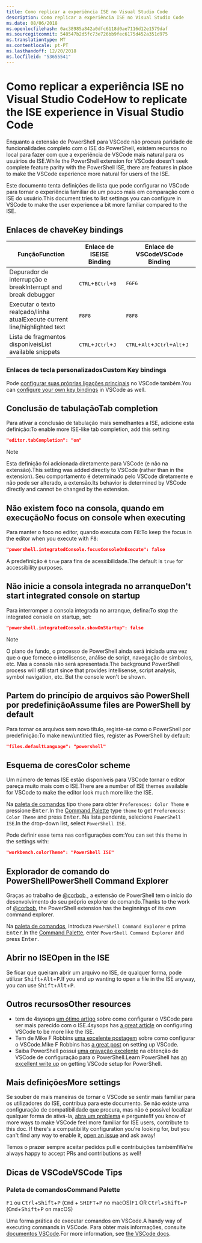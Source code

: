 ```yaml
---
title: Como replicar a experiência ISE no Visual Studio Code
description: Como replicar a experiência ISE no Visual Studio Code
ms.date: 08/06/2018
ms.openlocfilehash: 0ac38985a842a0dfc6118d0ae7116d12e1579daf
ms.sourcegitcommit: 548547b2d5fc73e726bb9fec6175d452a351d975
ms.translationtype: MT
ms.contentlocale: pt-PT
ms.lasthandoff: 12/20/2018
ms.locfileid: "53655541"
---
```

# <a name="how-to-replicate-the-ise-experience-in-visual-studio-code"></a><span data-ttu-id="e1bec-103">Como replicar a experiência ISE no Visual Studio Code</span><span class="sxs-lookup"><span data-stu-id="e1bec-103">How to replicate the ISE experience in Visual Studio Code</span></span>

<span data-ttu-id="e1bec-104">Enquanto a extensão de PowerShell para VSCode não procura paridade de funcionalidades completo com o ISE do PowerShell, existem recursos no local para fazer com que a experiência de VSCode mais natural para os usuários de ISE.</span><span class="sxs-lookup"><span data-stu-id="e1bec-104">While the PowerShell extension for VSCode doesn't seek complete feature parity with the PowerShell ISE, there are features in place to make the VSCode experience more natural for users of the ISE.</span></span>

<span data-ttu-id="e1bec-105">Este documento tenta definições de lista que pode configurar no VSCode para tornar o experiência familiar de um pouco mais em comparação com o ISE do usuário.</span><span class="sxs-lookup"><span data-stu-id="e1bec-105">This document tries to list settings you can configure in VSCode to make the user experience a bit more familiar compared to the ISE.</span></span>

## <a name="key-bindings"></a><span data-ttu-id="e1bec-106">Enlaces de chave</span><span class="sxs-lookup"><span data-stu-id="e1bec-106">Key bindings</span></span>

| <span data-ttu-id="e1bec-107">Função</span><span class="sxs-lookup"><span data-stu-id="e1bec-107">Function</span></span>                              | <span data-ttu-id="e1bec-108">Enlace de ISE</span><span class="sxs-lookup"><span data-stu-id="e1bec-108">ISE Binding</span></span>                  | <span data-ttu-id="e1bec-109">Enlace de VSCode</span><span class="sxs-lookup"><span data-stu-id="e1bec-109">VSCode Binding</span></span>                              |
| ----------------                      | -----------                  | --------------                              |
| <span data-ttu-id="e1bec-110">Depurador de interrupção e break</span><span class="sxs-lookup"><span data-stu-id="e1bec-110">Interrupt and break debugger</span></span>          | <span data-ttu-id="e1bec-111"><kbd>CTRL</kbd>+<kbd>B</kbd></span><span class="sxs-lookup"><span data-stu-id="e1bec-111"><kbd>Ctrl</kbd>+<kbd>B</kbd></span></span> | <span data-ttu-id="e1bec-112"><kbd>F6</kbd></span><span class="sxs-lookup"><span data-stu-id="e1bec-112"><kbd>F6</kbd></span></span>                               |
| <span data-ttu-id="e1bec-113">Executar o texto realçado/linha atual</span><span class="sxs-lookup"><span data-stu-id="e1bec-113">Execute current line/highlighted text</span></span> | <span data-ttu-id="e1bec-114"><kbd>F8</kbd></span><span class="sxs-lookup"><span data-stu-id="e1bec-114"><kbd>F8</kbd></span></span>                | <span data-ttu-id="e1bec-115"><kbd>F8</kbd></span><span class="sxs-lookup"><span data-stu-id="e1bec-115"><kbd>F8</kbd></span></span>                               |
| <span data-ttu-id="e1bec-116">Lista de fragmentos disponíveis</span><span class="sxs-lookup"><span data-stu-id="e1bec-116">List available snippets</span></span>               | <span data-ttu-id="e1bec-117"><kbd>CTRL</kbd>+<kbd>J</kbd></span><span class="sxs-lookup"><span data-stu-id="e1bec-117"><kbd>Ctrl</kbd>+<kbd>J</kbd></span></span> | <span data-ttu-id="e1bec-118"><kbd>CTRL</kbd>+<kbd>Alt</kbd>+<kbd>J</kbd></span><span class="sxs-lookup"><span data-stu-id="e1bec-118"><kbd>Ctrl</kbd>+<kbd>Alt</kbd>+<kbd>J</kbd></span></span> |

### <a name="custom-key-bindings"></a><span data-ttu-id="e1bec-119">Enlaces de tecla personalizados</span><span class="sxs-lookup"><span data-stu-id="e1bec-119">Custom Key bindings</span></span>

<span data-ttu-id="e1bec-120">Pode [configurar suas próprias ligações principais](https://code.visualstudio.com/docs/getstarted/keybindings#_custom-keybindings-for-refactorings) no VSCode também.</span><span class="sxs-lookup"><span data-stu-id="e1bec-120">You can [configure your own key bindings](https://code.visualstudio.com/docs/getstarted/keybindings#_custom-keybindings-for-refactorings) in VSCode as well.</span></span>

## <a name="tab-completion"></a><span data-ttu-id="e1bec-121">Conclusão de tabulação</span><span class="sxs-lookup"><span data-stu-id="e1bec-121">Tab completion</span></span>

<span data-ttu-id="e1bec-122">Para ativar a conclusão de tabulação mais semelhantes a ISE, adicione esta definição:</span><span class="sxs-lookup"><span data-stu-id="e1bec-122">To enable more ISE-like tab completion, add this setting:</span></span>

```json
"editor.tabCompletion": "on"
```

> [!NOTE]
> <span data-ttu-id="e1bec-123">Esta definição foi adicionada diretamente para VSCode (e não na extensão).</span><span class="sxs-lookup"><span data-stu-id="e1bec-123">This setting was added directly to VSCode (rather than in the extension).</span></span> <span data-ttu-id="e1bec-124">Seu comportamento é determinado pelo VSCode diretamente e não pode ser alterado, a extensão.</span><span class="sxs-lookup"><span data-stu-id="e1bec-124">Its behavior is determined by VSCode directly and cannot be changed by the extension.</span></span>

## <a name="no-focus-on-console-when-executing"></a><span data-ttu-id="e1bec-125">Não existem foco na consola, quando em execução</span><span class="sxs-lookup"><span data-stu-id="e1bec-125">No focus on console when executing</span></span>

<span data-ttu-id="e1bec-126">Para manter o foco no editor, quando executa com <kbd>F8</kbd>:</span><span class="sxs-lookup"><span data-stu-id="e1bec-126">To keep the focus in the editor when you execute with <kbd>F8</kbd>:</span></span>

```json
"powershell.integratedConsole.focusConsoleOnExecute": false
```

<span data-ttu-id="e1bec-127">A predefinição é `true` para fins de acessibilidade.</span><span class="sxs-lookup"><span data-stu-id="e1bec-127">The default is `true` for accessibility purposes.</span></span>

## <a name="dont-start-integrated-console-on-startup"></a><span data-ttu-id="e1bec-128">Não inicie a consola integrada no arranque</span><span class="sxs-lookup"><span data-stu-id="e1bec-128">Don't start integrated console on startup</span></span>

<span data-ttu-id="e1bec-129">Para interromper a consola integrada no arranque, defina:</span><span class="sxs-lookup"><span data-stu-id="e1bec-129">To stop the integrated console on startup, set:</span></span>

```json
"powershell.integratedConsole.showOnStartup": false
```

> [!NOTE]
> <span data-ttu-id="e1bec-130">O plano de fundo, o processo de PowerShell ainda será iniciada uma vez que o que fornece o intellisense, análise de script, navegação de símbolos, etc. Mas a consola não será apresentada.</span><span class="sxs-lookup"><span data-stu-id="e1bec-130">The background PowerShell process will still start since that provides intellisense, script analysis, symbol navigation, etc. But the console won't be shown.</span></span>

## <a name="assume-files-are-powershell-by-default"></a><span data-ttu-id="e1bec-131">Partem do princípio de arquivos são PowerShell por predefinição</span><span class="sxs-lookup"><span data-stu-id="e1bec-131">Assume files are PowerShell by default</span></span>

<span data-ttu-id="e1bec-132">Para tornar os arquivos sem novo título, registe-se como o PowerShell por predefinição:</span><span class="sxs-lookup"><span data-stu-id="e1bec-132">To make new/untitled files, register as PowerShell by default:</span></span>

```json
"files.defaultLanguage": "powershell"
```

## <a name="color-scheme"></a><span data-ttu-id="e1bec-133">Esquema de cores</span><span class="sxs-lookup"><span data-stu-id="e1bec-133">Color scheme</span></span>

<span data-ttu-id="e1bec-134">Um número de temas ISE estão disponíveis para VSCode tornar o editor pareça muito mais com o ISE.</span><span class="sxs-lookup"><span data-stu-id="e1bec-134">There are a number of ISE themes available for VSCode to make the editor look much more like the ISE.</span></span>

<span data-ttu-id="e1bec-135">Na [paleta de comandos] tipo `theme` para obter `Preferences: Color Theme` e pressione <kbd>Enter</kbd>.</span><span class="sxs-lookup"><span data-stu-id="e1bec-135">In the [Command Palette] type `theme` to get `Preferences: Color Theme` and press <kbd>Enter</kbd>.</span></span>
<span data-ttu-id="e1bec-136">Na lista pendente, selecione `PowerShell ISE`.</span><span class="sxs-lookup"><span data-stu-id="e1bec-136">In the drop-down list, select `PowerShell ISE`.</span></span>

<span data-ttu-id="e1bec-137">Pode definir esse tema nas configurações com:</span><span class="sxs-lookup"><span data-stu-id="e1bec-137">You can set this theme in the settings with:</span></span>

```json
"workbench.colorTheme": "PowerShell ISE"
```

## <a name="powershell-command-explorer"></a><span data-ttu-id="e1bec-138">Explorador de comando do PowerShell</span><span class="sxs-lookup"><span data-stu-id="e1bec-138">PowerShell Command Explorer</span></span>

<span data-ttu-id="e1bec-139">Graças ao trabalho de [ @corbob ](https://github.com/corbob), a extensão de PowerShell tem o início do desenvolvimento do seu próprio explorer de comando.</span><span class="sxs-lookup"><span data-stu-id="e1bec-139">Thanks to the work of [@corbob](https://github.com/corbob), the PowerShell extension has the beginnings of its own command explorer.</span></span>

<span data-ttu-id="e1bec-140">Na [paleta de comandos], introduza `PowerShell Command Explorer` e prima <kbd>Enter</kbd>.</span><span class="sxs-lookup"><span data-stu-id="e1bec-140">In the [Command Palette], enter `PowerShell Command Explorer` and press <kbd>Enter</kbd>.</span></span>

## <a name="open-in-the-ise"></a><span data-ttu-id="e1bec-141">Abrir no ISE</span><span class="sxs-lookup"><span data-stu-id="e1bec-141">Open in the ISE</span></span>

<span data-ttu-id="e1bec-142">Se ficar que queiram abrir um arquivo no ISE, de qualquer forma, pode utilizar <kbd>Shift</kbd>+<kbd>Alt</kbd>+<kbd>P</kbd>.</span><span class="sxs-lookup"><span data-stu-id="e1bec-142">If you end up wanting to open a file in the ISE anyway, you can use <kbd>Shift</kbd>+<kbd>Alt</kbd>+<kbd>P</kbd>.</span></span>

## <a name="other-resources"></a><span data-ttu-id="e1bec-143">Outros recursos</span><span class="sxs-lookup"><span data-stu-id="e1bec-143">Other resources</span></span>

- <span data-ttu-id="e1bec-144">tem de 4sysops [um ótimo artigo](https://4sysops.com/archives/make-visual-studio-code-look-and-behave-like-powershell-ise/) sobre como configurar o VSCode para ser mais parecido com o ISE.</span><span class="sxs-lookup"><span data-stu-id="e1bec-144">4sysops has [a great article](https://4sysops.com/archives/make-visual-studio-code-look-and-behave-like-powershell-ise/) on configuring VSCode to be more like the ISE.</span></span>
- <span data-ttu-id="e1bec-145">Tem de Mike F Robbins [uma excelente postagem](https://mikefrobbins.com/2017/08/24/how-to-install-visual-studio-code-and-configure-it-as-a-replacement-for-the-powershell-ise/) sobre como configurar o VSCode.</span><span class="sxs-lookup"><span data-stu-id="e1bec-145">Mike F Robbins has [a great post](https://mikefrobbins.com/2017/08/24/how-to-install-visual-studio-code-and-configure-it-as-a-replacement-for-the-powershell-ise/) on setting up VSCode.</span></span>
- <span data-ttu-id="e1bec-146">Saiba PowerShell possui [uma gravação excelente](https://www.learnpwsh.com/setup-vs-code-for-powershell/) na obtenção de VSCode de configuração para o PowerShell.</span><span class="sxs-lookup"><span data-stu-id="e1bec-146">Learn PowerShell has [an excellent write up](https://www.learnpwsh.com/setup-vs-code-for-powershell/) on getting VSCode setup for PowerShell.</span></span>

## <a name="more-settings"></a><span data-ttu-id="e1bec-147">Mais definições</span><span class="sxs-lookup"><span data-stu-id="e1bec-147">More settings</span></span>

<span data-ttu-id="e1bec-148">Se souber de mais maneiras de tornar o VSCode se sentir mais familiar para os utilizadores do ISE, contribua para este documento. Se não existe uma configuração de compatibilidade que procura, mas não é possível localizar qualquer forma de ativá-la, [abra um problema](https://github.com/PowerShell/vscode-powershell/issues/new/choose) e pergunte!</span><span class="sxs-lookup"><span data-stu-id="e1bec-148">If you know of more ways to make VSCode feel more familiar for ISE users, contribute to this doc. If there's a compatibility configuration you're looking for, but you can't find any way to enable it, [open an issue](https://github.com/PowerShell/vscode-powershell/issues/new/choose) and ask away!</span></span>

<span data-ttu-id="e1bec-149">Temos o prazer sempre aceitar pedidos pull e contribuições também!</span><span class="sxs-lookup"><span data-stu-id="e1bec-149">We're always happy to accept PRs and contributions as well!</span></span>

## <a name="vscode-tips"></a><span data-ttu-id="e1bec-150">Dicas de VSCode</span><span class="sxs-lookup"><span data-stu-id="e1bec-150">VSCode Tips</span></span>

### <a name="command-palette"></a><span data-ttu-id="e1bec-151">Paleta de comandos</span><span class="sxs-lookup"><span data-stu-id="e1bec-151">Command Palette</span></span>

<span data-ttu-id="e1bec-152"><kbd>F1</kbd> ou <kbd>Ctrl</kbd>+<kbd>Shift</kbd>+<kbd>P</kbd> (<kbd>Cmd</kbd> + <kbd> SHIFT</kbd>+<kbd>P</kbd> no macOS)</span><span class="sxs-lookup"><span data-stu-id="e1bec-152"><kbd>F1</kbd> OR <kbd>Ctrl</kbd>+<kbd>Shift</kbd>+<kbd>P</kbd> (<kbd>Cmd</kbd>+<kbd>Shift</kbd>+<kbd>P</kbd> on macOS)</span></span>

<span data-ttu-id="e1bec-153">Uma forma prática de executar comandos em VSCode.</span><span class="sxs-lookup"><span data-stu-id="e1bec-153">A handy way of executing commands in VSCode.</span></span>
<span data-ttu-id="e1bec-154">Para obter mais informações, consulte [documentos VSCode](https://code.visualstudio.com/docs/getstarted/userinterface#_command-palette).</span><span class="sxs-lookup"><span data-stu-id="e1bec-154">For more information, see [the VSCode docs](https://code.visualstudio.com/docs/getstarted/userinterface#_command-palette).</span></span>

[Paleta de comandos]: #command-palette
[Command Palette]: #command-palette

